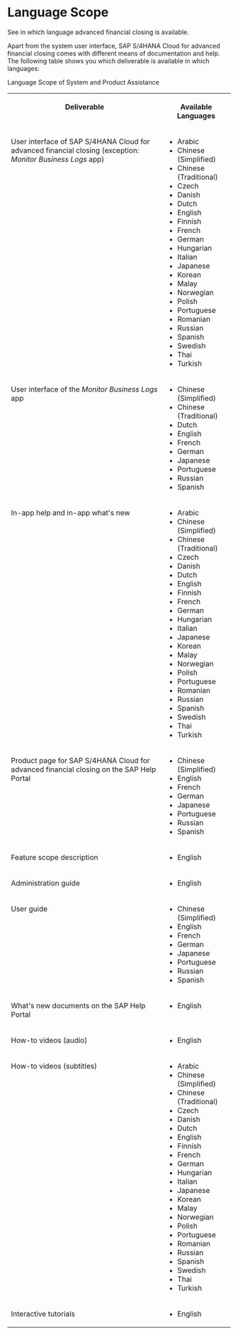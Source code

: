 <!-- loio4f635b90a93248b680a41abe69ac5d76 -->

# Language Scope

See in which language advanced financial closing is available.

Apart from the system user interface, SAP S/4HANA Cloud for advanced financial closing comes with different means of documentation and help. The following table shows you which deliverable is available in which languages:

<a name="loio4f635b90a93248b680a41abe69ac5d76__table_xcc_vb3_prb"/>Language Scope of System and Product Assistance


<table>
<tr>
<th valign="top">

Deliverable



</th>
<th valign="top">

Available Languages



</th>
</tr>
<tr>
<td valign="top">

User interface of SAP S/4HANA Cloud for advanced financial closing \(exception: *Monitor Business Logs* app\)



</td>
<td valign="top">

-   Arabic
-   Chinese \(Simplified\)
-   Chinese \(Traditional\)
-   Czech
-   Danish
-   Dutch
-   English
-   Finnish
-   French
-   German
-   Hungarian
-   Italian
-   Japanese
-   Korean
-   Malay
-   Norwegian
-   Polish
-   Portuguese
-   Romanian
-   Russian
-   Spanish
-   Swedish
-   Thai
-   Turkish



</td>
</tr>
<tr>
<td valign="top">

User interface of the *Monitor Business Logs* app



</td>
<td valign="top">

-   Chinese \(Simplified\)
-   Chinese \(Traditional\)
-   Dutch
-   English
-   French
-   German
-   Japanese
-   Portuguese
-   Russian
-   Spanish



</td>
</tr>
<tr>
<td valign="top">

In-app help and in-app what's new



</td>
<td valign="top">

-   Arabic
-   Chinese \(Simplified\)
-   Chinese \(Traditional\)
-   Czech
-   Danish
-   Dutch
-   English
-   Finnish
-   French
-   German
-   Hungarian
-   Italian
-   Japanese
-   Korean
-   Malay
-   Norwegian
-   Polish
-   Portuguese
-   Romanian
-   Russian
-   Spanish
-   Swedish
-   Thai
-   Turkish



</td>
</tr>
<tr>
<td valign="top">

Product page for SAP S/4HANA Cloud for advanced financial closing on the SAP Help Portal



</td>
<td valign="top">

-   Chinese \(Simplified\)
-   English
-   French
-   German
-   Japanese
-   Portuguese
-   Russian
-   Spanish



</td>
</tr>
<tr>
<td valign="top">

Feature scope description



</td>
<td valign="top">

-   English



</td>
</tr>
<tr>
<td valign="top">

Administration guide



</td>
<td valign="top">

-   English



</td>
</tr>
<tr>
<td valign="top">

User guide



</td>
<td valign="top">

-   Chinese \(Simplified\)
-   English
-   French
-   German
-   Japanese
-   Portuguese
-   Russian
-   Spanish



</td>
</tr>
<tr>
<td valign="top">

What's new documents on the SAP Help Portal



</td>
<td valign="top">

-   English



</td>
</tr>
<tr>
<td valign="top">

How-to videos \(audio\)



</td>
<td valign="top">

-   English



</td>
</tr>
<tr>
<td valign="top">

How-to videos \(subtitles\)



</td>
<td valign="top">

-   Arabic
-   Chinese \(Simplified\)
-   Chinese \(Traditional\)
-   Czech
-   Danish
-   Dutch
-   English
-   Finnish
-   French
-   German
-   Hungarian
-   Italian
-   Japanese
-   Korean
-   Malay
-   Norwegian
-   Polish
-   Portuguese
-   Romanian
-   Russian
-   Spanish
-   Swedish
-   Thai
-   Turkish



</td>
</tr>
<tr>
<td valign="top">

Interactive tutorials



</td>
<td valign="top">

-   English



</td>
</tr>
</table>

